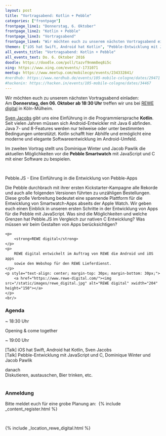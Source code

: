 ```yaml
---
layout: post
title: "Vortragsabend: Kotlin + Pebble"
categories: ["frontpage"]
frontpage_line1: "Donnerstag, 6. Oktober"
frontpage_line2: "Kotlin + Pebble"
frontpage_line3: "Vortragsabend"
frontpage_line4: "Wir möchten euch zu unserem nächsten Vortragsabend einladen:<br/>Mit den Vorträgen <strong>„iOS hat Swift, Android hat Kotlin“</strong> sowie <strong>„Pebble-Entwicklung mit JavaScript und C“</strong> decken wir zwei spannende Bereiche der mobilen Entwicklung ab. Wir freuen uns auf einen neuen Besuch bei <a href=\"https://www.rewe-digital.com/\" target=\"_blank\"><strong>REWE digital</strong></a>."
themen: ["iOS hat Swift, Android hat Kotlin", "Pebble-Entwicklung mit JavaScript und C"]
all_events_title: "Vortragsabend: Kotlin + Pebble"
all_events_text: Do. 6. Oktober 2016
doodle: https://doodle.com/poll/tazvf9nmm8eq8i5c
xing: https://www.xing.com/events/-1731071
meetup: https://www.meetup.com/mobilecgn/events/234332841/
#nerdhub: https://www.nerdhub.de/events/105-mobile-cologne/dates/29471
#hackenin: https://hacken.in/events/105-mobile-cologne/dates/34467
---
```


<div class="container span-13">
	<p>
		Wir möchten euch zu unserem nächsten Vortragsabend einladen:<br/>
		Am <strong>Donnerstag, den 06. Oktober ab 18:30 Uhr</strong>
		treffen wir uns bei
		<a href="https://www.rewe-digital.com/" target="_blank">REWE digital</a>
		in Köln-Mülheim.
	</p>
	<p>
		<a href="https://twitter.com/0xEFBBBF" target="_blank">Sven Jacobs</a>
		gibt uns eine Einführung in die Programmiersprache <strong>Kotlin</strong>.
		Seit vielen Jahren müssen sich Android-Entwickler mit Java 6 abfinden.
		Java 7- und 8-Features werden nur teilweise oder unter bestimmten
		Bedingungen unterstützt.
		Kotlin schafft hier Abhilfe und ermöglicht eine moderne
		und elegante Softwareentwicklung im Android-Umfeld.
	</p>
	<p>
		Im zweiten Vortrag stellt uns Dominique Winter und Jacob Pawlik
		die aktuellen Möglichkeiten vor die <strong>Pebble Smartwatch</strong>
		mit JavaScript und C mit einer Software zu bespielen.
	</p>
	<br/>
	<p>
		Pebble.JS - Eine Einführung in die Entwicklung von Pebble-Apps
	</p>
	<p>
		Die Pebble durchbrach mit ihrer ersten Kickstarter-Kampagne alle Rekorde und auch alle folgenden Versionen führten zu unzähligen Bestellungen. Diese große Verbreitung bedeutet eine spannende Plattform für die Entwicklung von Smartwatch-Apps abseits der Apple Watch. Wir geben euch einen Einblick in unseren ersten Schritte in der Entwicklung von Apps für die Pebble mit JavaScript. Was sind die Möglichkeiten und welche Grenzen hat Pebble.JS im Vergleich zur nativen C Entwicklung? Was müssen wir beim Gestalten von Apps berücksichtigen?
	</p>

	<p>
		<strong>REWE digital</strong>
	</p>
	<p>
		REWE digital entwickelt im Auftrag von REWE die Android und iOS apps
		sowie den Webshop für den REWE Lieferdienst.
	</p>
	<p style="text-align: center; margin-top: 30px; margin-bottom: 30px;">
		<a href="https://www.rewe-digital.com/"><img src="/static/images/rewe_digital.jpg" alt="REWE digital" xwidth="204" height="150"></a>
	</p>
	<br/>
</div>
<div class="clearfix"></div>

<h3>Agenda</h3>
<div class="container span-15 last clear">
	<div class="span-2"><p>~ 18:30 Uhr</p></div>
	<div class="span-13 last"><p>Opening &amp; come together</p></div>
	<div class="span-2"><p>~ 19:00 Uhr</p></div>
	<div class="span-13 last">
		<p>
			[Talk] iOS hat Swift, Android hat Kotlin, Sven Jacobs<br/>
			[Talk] Pebble-Entwicklung mit JavaScript und C, Dominique Winter und Jacob Pawlik
		</p>
	</div>
	<div class="span-2">danach</div>
	<div class="span-13 last">Diskutieren, austauschen, Bier trinken, etc.</div>
</div>
<div class="clearfix"></div><br/>

<h3>Anmeldung</h3>
<p>
	Bitte meldet euch für eine grobe Planung an:&nbsp;
	{% include _content_register.html %}
</p><br/>

{% include _location_rewe_digital.html %}
